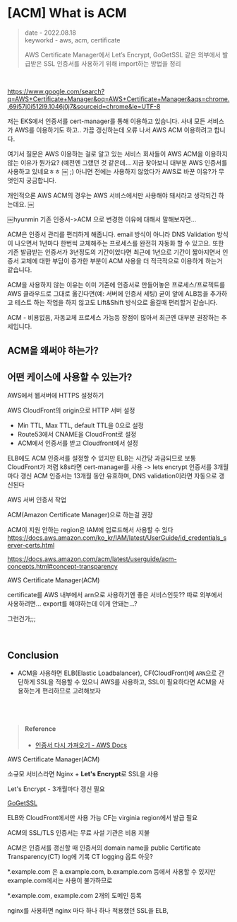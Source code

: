 
# [ACM] What is ACM
> date - 2022.08.18    
> keyworkd - aws, acm, certificate  
> 
> AWS Certificate Manager에서 Let’s Encrypt, GoGetSSL 같은 외부에서 발급받은 SSL 인증서를 사용하기 위해 import하는 방법을 정리  

<br>


https://www.google.com/search?q=AWS+Certificate+Manager&oq=AWS+Certificate+Manager&aqs=chrome..69i57j0i512l9.1046j0j7&sourceid=chrome&ie=UTF-8





저는 EKS에서 인증서를 cert-manager를 통해 이용하고 있습니다.
사내 모든 서비스가 AWS를 이용하기도 하고..
가끔 갱신하는데 오류 나서 AWS ACM 이용하려고 합니다.

여기서 질문은 AWS 이용하는 걸로 알고 있는 서비스 회사들이 AWS ACM을 이용하지 않는 이유가 뭔가요?
(예전엔 그랬던 것 같은데... 지금 찾아보니 대부분 AWS 인증서를 사용하고 있네요ㅎㅎ
￼
;)
아니면 전에는 사용하지 않았다가 AWS로 바꾼 이유?가 무엇인지 궁금합니다.

개인적으론 AWS ACM의 경우는 AWS 서비스에서만 사용해야 돼서라고 생각되긴 하는데요.
￼


￼hyunmin
기존 인증서->ACM 으로 변경한 이유에 대해서 말해보자면...

ACM은 인증서 관리를 편리하게 해줍니다. email 방식이 아니라 DNS Validation 방식이 나오면서 1년마다 한번씩 교체해주는 프로세스를 완전히 자동화 할 수 있고요.
또한 기존 발급받는 인증서가 3년정도의 기간이었다면 최근에 1년으로 기간이 짧아지면서 인증서 교체에 대한 부담이 증가한 부분이 ACM 사용을 더 적극적으로 이용하게 하는거 같습니다.


ACM을 사용하지 않는 이유는 이미 기존에 인증서로 만들어놓은 프로세스/프로젝트를 AWS 클라우드로 그대로 옮긴다면(예: 서버에 인증서 세팅) 굳이 앞에 ALB등을 추가하고 테스트 하는 작업을 하지 않고도 Lift&Shift 방식으로 옮길때 편리할거 같습니다.

ACM - 비용없음, 자동교체 프로세스 가능등 장점이 많아서 최근엔 대부분 권장하는 추세입니다.




## ACM을 왜써야 하는가?

## 어떤 케이스에 사용할 수 있는가?

AWS에서 웹서버에 HTTPS 설정하기 

AWS CloudFront의 origin으로 HTTP 서버 설정
- Min TTL, Max TTL, default TTL을 0으로 설정
- Route53에서 CNAME을 CloudFront로 설정
- ACM에서 인증서를 받고 Cloudfront에서 설정

ELB에도 ACM 인증서를 설정할 수 있지만 ELB는 시간당 과금되므로 보통 CloudFront가 저렴
k8s라면 cert-manager를 사용 -> lets encrypt 인증서를 3개월마다 갱신
ACM 인증서는 13개월 동안 유효하며, DNS validation이라면 자동으로 갱신된다







AWS 서버 인증서 작업

ACM(Amazon Certificate Manager)으로 하는걸 권장

ACM이 지원 안하는 region은 IAM에 업로드해서 사용할 수 있다
	https://docs.aws.amazon.com/ko_kr/IAM/latest/UserGuide/id_credentials_server-certs.html



https://docs.aws.amazon.com/acm/latest/userguide/acm-concepts.html#concept-transparency






AWS Certificate Manager(ACM)

certificate를 AWS 내부에서 arn으로 사용하기엔 좋은 서비스인듯??
따로 외부에서 사용하려면... export를 해야하는데
이게 안돼는...?

그런건가;;;





<br>

## Conclusion
* ACM을 사용하면 ELB(Elastic Loadbalancer), CF(CloudFront)에 `ARN`으로 간단하게 SSL을 적용할 수 있으니 AWS를 사용하고, SSL이 필요하다면 ACM을 사용하는게 편리하므로 고려해보자


<br><br>

> #### Reference
> * [인증서 다시 가져오기 - AWS Docs](https://docs.aws.amazon.com/ko_kr/acm/latest/userguide/import-reimport.html)








AWS Certificate Manager(ACM)


소규모 서비스라면 Nginx + **Let's Encrypt**로 SSL을 사용

Let's Encrypt - 3개월마다 갱신 필요


[GoGetSSL](https://www.gogetssl.com/)

ELB와 CloudFront에서만 사용 가능
CF는 virginia region에서 발급 필요

ACM의 SSL/TLS 인증서는 무료
    사설 기관은 비용 지불





ACM은 인증서를 갱신할 때 인증서의 domain name을 public Certificate Transparency(CT) log에 기록
CT logging 옵트 아웃?

*.example.com
    은 a.example.com, b.example.com 등에서 사용할 수 있지만 example.com에서는 사용이 불가하므로

*.example.com, example.com 2개의 도메인 등록



nginx를 사용하면 nginx 마다 하나 하나 적용했던 SSL을 ELB, 

























